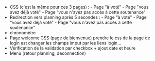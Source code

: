 - CSS (c'est la même pour ces 3 pages) : - Page "à voté"
                                         - Page "vous avez déjà voté"
                                         - Page "vous n'avez pas accés à cette soutenance"
- Redirection vers planning après 5 secondes : - Page "à voté"
                                               - Page "vous avez déjà voté"
                                               - Page "vous n'avez pas accés à cette soutenance"
- chronomètre
- Page welcome CSS (page de bienvenue) prendre le css de la page de login est changer les champs imput par les liens login...
- Vérification de la validation par checkbox + ajout date et heure
- Menu (retour planning, deconnection)
